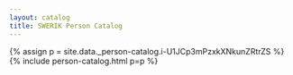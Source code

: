 ```yaml
---
layout: catalog
title: SWERIK Person Catalog
---
```

{% assign p = site.data._person-catalog.i-U1JCp3mPzxkXNkunZRtrZS %}
{% include person-catalog.html p=p %}

